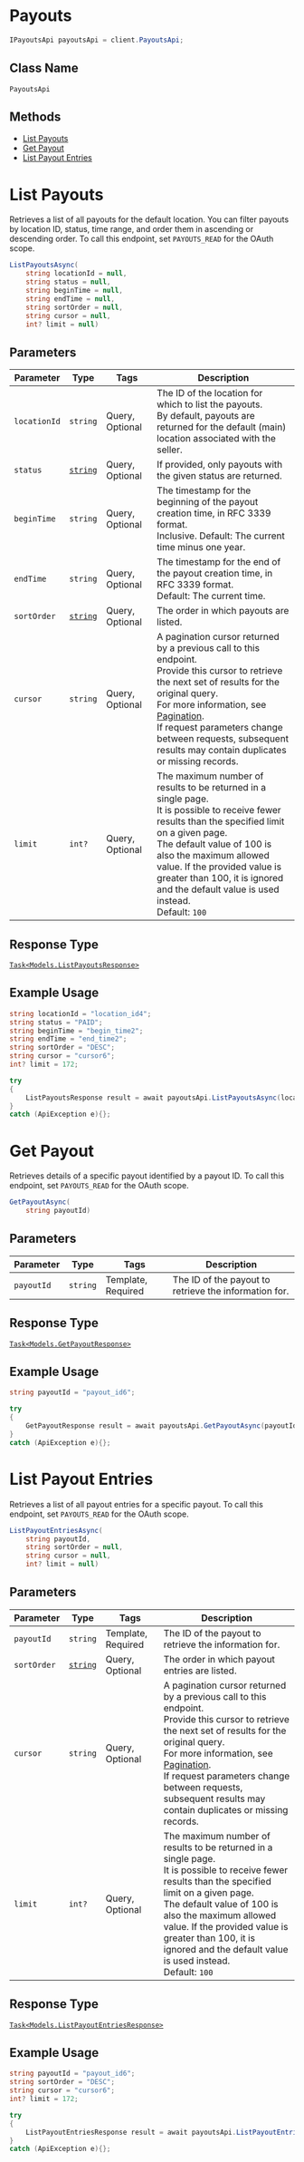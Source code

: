 # Payouts

```csharp
IPayoutsApi payoutsApi = client.PayoutsApi;
```

## Class Name

`PayoutsApi`

## Methods

* [List Payouts](../../doc/api/payouts.md#list-payouts)
* [Get Payout](../../doc/api/payouts.md#get-payout)
* [List Payout Entries](../../doc/api/payouts.md#list-payout-entries)


# List Payouts

Retrieves a list of all payouts for the default location.
You can filter payouts by location ID, status, time range, and order them in ascending or descending order.
To call this endpoint, set `PAYOUTS_READ` for the OAuth scope.

```csharp
ListPayoutsAsync(
    string locationId = null,
    string status = null,
    string beginTime = null,
    string endTime = null,
    string sortOrder = null,
    string cursor = null,
    int? limit = null)
```

## Parameters

| Parameter | Type | Tags | Description |
|  --- | --- | --- | --- |
| `locationId` | `string` | Query, Optional | The ID of the location for which to list the payouts.<br>By default, payouts are returned for the default (main) location associated with the seller. |
| `status` | [`string`](../../doc/models/payout-status.md) | Query, Optional | If provided, only payouts with the given status are returned. |
| `beginTime` | `string` | Query, Optional | The timestamp for the beginning of the payout creation time, in RFC 3339 format.<br>Inclusive. Default: The current time minus one year. |
| `endTime` | `string` | Query, Optional | The timestamp for the end of the payout creation time, in RFC 3339 format.<br>Default: The current time. |
| `sortOrder` | [`string`](../../doc/models/sort-order.md) | Query, Optional | The order in which payouts are listed. |
| `cursor` | `string` | Query, Optional | A pagination cursor returned by a previous call to this endpoint.<br>Provide this cursor to retrieve the next set of results for the original query.<br>For more information, see [Pagination](https://developer.squareup.com/docs/basics/api101/pagination).<br>If request parameters change between requests, subsequent results may contain duplicates or missing records. |
| `limit` | `int?` | Query, Optional | The maximum number of results to be returned in a single page.<br>It is possible to receive fewer results than the specified limit on a given page.<br>The default value of 100 is also the maximum allowed value. If the provided value is<br>greater than 100, it is ignored and the default value is used instead.<br>Default: `100` |

## Response Type

[`Task<Models.ListPayoutsResponse>`](../../doc/models/list-payouts-response.md)

## Example Usage

```csharp
string locationId = "location_id4";
string status = "PAID";
string beginTime = "begin_time2";
string endTime = "end_time2";
string sortOrder = "DESC";
string cursor = "cursor6";
int? limit = 172;

try
{
    ListPayoutsResponse result = await payoutsApi.ListPayoutsAsync(locationId, status, beginTime, endTime, sortOrder, cursor, limit);
}
catch (ApiException e){};
```


# Get Payout

Retrieves details of a specific payout identified by a payout ID.
To call this endpoint, set `PAYOUTS_READ` for the OAuth scope.

```csharp
GetPayoutAsync(
    string payoutId)
```

## Parameters

| Parameter | Type | Tags | Description |
|  --- | --- | --- | --- |
| `payoutId` | `string` | Template, Required | The ID of the payout to retrieve the information for. |

## Response Type

[`Task<Models.GetPayoutResponse>`](../../doc/models/get-payout-response.md)

## Example Usage

```csharp
string payoutId = "payout_id6";

try
{
    GetPayoutResponse result = await payoutsApi.GetPayoutAsync(payoutId);
}
catch (ApiException e){};
```


# List Payout Entries

Retrieves a list of all payout entries for a specific payout.
To call this endpoint, set `PAYOUTS_READ` for the OAuth scope.

```csharp
ListPayoutEntriesAsync(
    string payoutId,
    string sortOrder = null,
    string cursor = null,
    int? limit = null)
```

## Parameters

| Parameter | Type | Tags | Description |
|  --- | --- | --- | --- |
| `payoutId` | `string` | Template, Required | The ID of the payout to retrieve the information for. |
| `sortOrder` | [`string`](../../doc/models/sort-order.md) | Query, Optional | The order in which payout entries are listed. |
| `cursor` | `string` | Query, Optional | A pagination cursor returned by a previous call to this endpoint.<br>Provide this cursor to retrieve the next set of results for the original query.<br>For more information, see [Pagination](https://developer.squareup.com/docs/basics/api101/pagination).<br>If request parameters change between requests, subsequent results may contain duplicates or missing records. |
| `limit` | `int?` | Query, Optional | The maximum number of results to be returned in a single page.<br>It is possible to receive fewer results than the specified limit on a given page.<br>The default value of 100 is also the maximum allowed value. If the provided value is<br>greater than 100, it is ignored and the default value is used instead.<br>Default: `100` |

## Response Type

[`Task<Models.ListPayoutEntriesResponse>`](../../doc/models/list-payout-entries-response.md)

## Example Usage

```csharp
string payoutId = "payout_id6";
string sortOrder = "DESC";
string cursor = "cursor6";
int? limit = 172;

try
{
    ListPayoutEntriesResponse result = await payoutsApi.ListPayoutEntriesAsync(payoutId, sortOrder, cursor, limit);
}
catch (ApiException e){};
```

